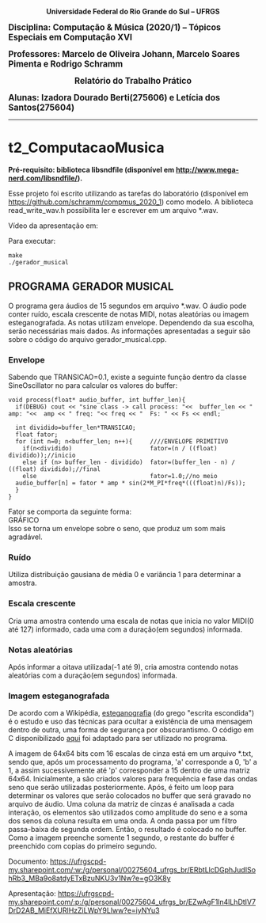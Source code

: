 <p align="center"><b>Universidade Federal do Rio Grande do Sul – UFRGS</b></p>

<big><b>Disciplina: Computação &amp; Música (2020/1) – Tópicos Especiais em Computação XVI</b></big>

<big><b>Professores: Marcelo de Oliveira Johann, Marcelo Soares Pimenta e Rodrigo Schramm</b></big>

<big><p align="center"><b>Relatório do Trabalho Prático</b></p></big>

<big><b>Alunas: Izadora Dourado Berti(275606) e Letícia dos Santos(275604)</b></big>
___
# t2_ComputacaoMusica

**Pré-requisito: biblioteca libsndfile (disponível em http://www.mega-nerd.com/libsndfile/).**

Esse projeto foi escrito utilizando as tarefas do laboratório (disponível em https://github.com/schramm/compmus_2020_1) como modelo.
A biblioteca read_write_wav.h possibilita ler e escrever em um arquivo *.wav.

Vídeo da apresentação em:

Para executar:
```prompt
make
./gerador_musical
```

## PROGRAMA GERADOR MUSICAL
O programa gera áudios de 15 segundos em arquivo *.wav. O áudio pode conter ruído, escala crescente de notas MIDI, notas aleatórias ou imagem esteganografada. As notas utilizam envelope. Dependendo da sua escolha, serão necessárias mais dados. As informações apresentadas a seguir são sobre o código do arquivo gerador_musical.cpp.

### Envelope
Sabendo que TRANSICAO=0.1, existe a seguinte função dentro da classe SineOscillator no para calcular os valores do buffer:

```
void process(float* audio_buffer, int buffer_len){
  if(DEBUG) cout << "sine class -> call process: "<<  buffer_len << " amp: "<<  amp << " freq: "<< freq << "  Fs: " << Fs << endl;

  int dividido=buffer_len*TRANSICAO;
  float fator;
  for (int n=0; n<buffer_len; n++){     ////ENVELOPE PRIMITIVO
    if(n<dividido)                      fator=(n / ((float) dividido));//inicio
    else if (n> buffer_len - dividido)  fator=(buffer_len - n) / ((float) dividido);//final                
    else                                fator=1.0;//no meio
  audio_buffer[n] = fator * amp * sin(2*M_PI*freq*(((float)n)/Fs));
  }
}
```
Fator se comporta da seguinte forma:\
GRÁFICO\
Isso se torna um envelope sobre o seno, que produz um som mais agradável.

### Ruído
Utiliza distribuição gausiana de média 0 e variância 1 para determinar a amostra.

### Escala crescente
Cria uma amostra contendo uma escala de notas que inicia no valor MIDI(0 até 127) informado, cada uma com a duração(em segundos) informada.

### Notas aleatórias
Após informar a oitava utilizada(-1 até 9), cria amostra contendo notas aleatórias com a duração(em segundos) informada.

### Imagem esteganografada
De acordo com a Wikipédia, [esteganografia](https://pt.wikipedia.org/wiki/Esteganografia) (do grego "escrita escondida") é o estudo e uso das técnicas para ocultar a existência de uma mensagem dentro de outra, uma forma de segurança por obscurantismo. O código em C disponibilizado [aqui](https://www.seeingwithsound.com/im2sound.htm) foi adaptado para ser utilizado no programa.

A imagem de 64x64 bits com 16 escalas de cinza está em um arquivo *.txt, sendo que, após um processamento do programa, 'a' corresponde a 0, 'b' a 1, a assim sucessivemente até 'p' corresponder a 15 dentro de uma matriz 64x64. Inicialmente, a são criados valores para frequência e fase das ondas seno que serão utilizadas posteriormente. Após, é feito um loop para determinar os valores que serão colocados no buffer que será gravado no arquivo de áudio. Uma coluna da matriz de cinzas é analisada a cada interação, os elementos são utilizados como amplitude do seno e a soma dos senos da coluna resulta em uma onda. A onda passa por um filtro passa-baixa de segunda ordem. Então, o resultado é colocado no buffer. Como a imagem preenche somente 1 segundo, o restante do buffer é preenchido com copias do primeiro segundo.


Documento: https://ufrgscpd-my.sharepoint.com/:w:/g/personal/00275604_ufrgs_br/ERbtLlcDGphJudISohRb3_MBa9o8atdyETxBzuNKU3v1Nw?e=gO3K8y

Apresentação: https://ufrgscpd-my.sharepoint.com/:p:/g/personal/00275604_ufrgs_br/EZwAgF1ln4lLhDtIV7DrD2AB_MiEfXURlHzZiLWpY9Llww?e=iyNYu3

